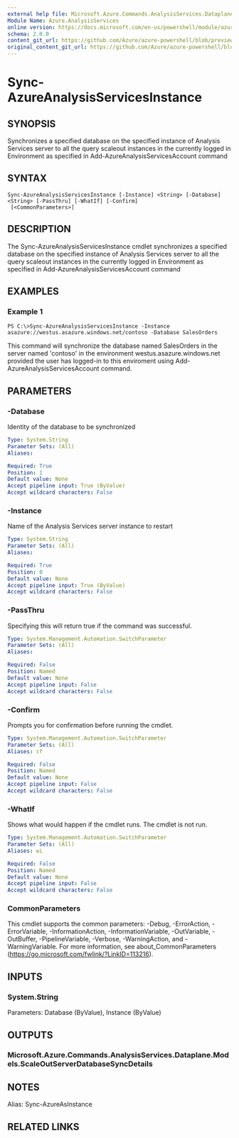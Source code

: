 ```yaml
---
external help file: Microsoft.Azure.Commands.AnalysisServices.Dataplane.dll-Help.xml
Module Name: Azure.AnalysisServices
online version: https://docs.microsoft.com/en-us/powershell/module/azurerm.analysisservices/sync-azureanalysisservicesinstance
schema: 2.0.0
content_git_url: https://github.com/Azure/azure-powershell/blob/preview/src/ResourceManager/AnalysisServices/Commands.AnalysisServices.Dataplane/help/Sync-AzureAnalysisServicesInstance.md
original_content_git_url: https://github.com/Azure/azure-powershell/blob/preview/src/ResourceManager/AnalysisServices/Commands.AnalysisServices.Dataplane/help/Sync-AzureAnalysisServicesInstance.md
---
```


# Sync-AzureAnalysisServicesInstance

## SYNOPSIS

Synchronizes a specified database on the specified instance of Analysis Services server to all the query scaleout instances in the currently logged in Environment as specified in Add-AzureAnalysisServicesAccount command

## SYNTAX

```
Sync-AzureAnalysisServicesInstance [-Instance] <String> [-Database] <String> [-PassThru] [-WhatIf] [-Confirm]
 [<CommonParameters>]
```

## DESCRIPTION

The Sync-AzureAnalysisServicesInstance cmdlet synchronizes a specified database on the specified instance of Analysis Services server to all the query scaleout instances in the currently logged in Environment as specified in Add-AzureAnalysisServicesAccount command

## EXAMPLES

### Example 1

```
PS C:\>Sync-AzureAnalysisServicesInstance -Instance asazure://westus.asazure.windows.net/contoso -Database SalesOrders
```

This command will synchronize the database named SalesOrders in the server named 'contoso' in the environment westus.asazure.windows.net provided the user has logged-in to this enviroment using Add-AzureAnalysisServicesAccount command.

## PARAMETERS

### -Database

Identity of the database to be synchronized

```yaml
Type: System.String
Parameter Sets: (All)
Aliases:

Required: True
Position: 1
Default value: None
Accept pipeline input: True (ByValue)
Accept wildcard characters: False
```

### -Instance

Name of the Analysis Services server instance to restart

```yaml
Type: System.String
Parameter Sets: (All)
Aliases:

Required: True
Position: 0
Default value: None
Accept pipeline input: True (ByValue)
Accept wildcard characters: False
```

### -PassThru

Specifying this will return true if the command was successful.

```yaml
Type: System.Management.Automation.SwitchParameter
Parameter Sets: (All)
Aliases:

Required: False
Position: Named
Default value: None
Accept pipeline input: False
Accept wildcard characters: False
```

### -Confirm
Prompts you for confirmation before running the cmdlet.

```yaml
Type: System.Management.Automation.SwitchParameter
Parameter Sets: (All)
Aliases: cf

Required: False
Position: Named
Default value: None
Accept pipeline input: False
Accept wildcard characters: False
```

### -WhatIf
Shows what would happen if the cmdlet runs. The cmdlet is not run.

```yaml
Type: System.Management.Automation.SwitchParameter
Parameter Sets: (All)
Aliases: wi

Required: False
Position: Named
Default value: None
Accept pipeline input: False
Accept wildcard characters: False
```

### CommonParameters
This cmdlet supports the common parameters: -Debug, -ErrorAction, -ErrorVariable, -InformationAction, -InformationVariable, -OutVariable, -OutBuffer, -PipelineVariable, -Verbose, -WarningAction, and -WarningVariable. For more information, see about_CommonParameters (https://go.microsoft.com/fwlink/?LinkID=113216).

## INPUTS

### System.String
Parameters: Database (ByValue), Instance (ByValue)

## OUTPUTS

### Microsoft.Azure.Commands.AnalysisServices.Dataplane.Models.ScaleOutServerDatabaseSyncDetails

## NOTES

Alias: Sync-AzureAsInstance

## RELATED LINKS
